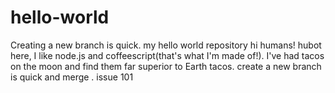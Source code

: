 # hello-world

Creating a new branch is quick.
my hello world repository
hi humans!
hubot here, I like node.js and coffeescript(that's what I'm made of!).
I've had tacos on the moon and find them far superior to Earth tacos.
create a new branch is quick and merge .
issue 101
